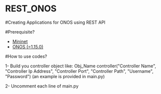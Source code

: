 # REST_ONOS
#Creating Applications for ONOS using REST API

#Prerequisite?
* [Mininet](https://github.com/mininet/mininet)
* [ONOS (=1.15.0)](https://github.com/opennetworkinglab/onos)

#How to use codes?

1- Build you controller object like: Obj_Name controller("Controller Name", "Controller Ip Address", "Controller Port", "Controller Path", "Username", "Password") (an example is provided in main.py)

2- Uncomment each line of main.py 
